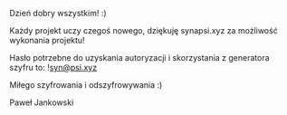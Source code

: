 Dzień dobry wszystkim! :)

Każdy projekt uczy czegoś nowego, dziękuję synapsi.xyz za możliwość wykonania projektu!

Hasło potrzebne do uzyskania autoryzacji i skorzystania z generatora szyfru to: !syn@psi.xyz

Miłego szyfrowania i odszyfrowywania :)

Paweł Jankowski

